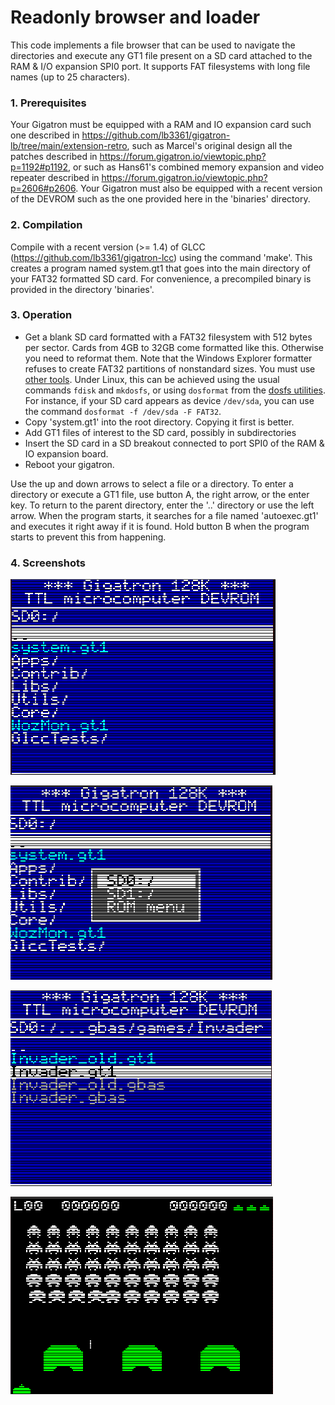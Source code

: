# Readonly browser and loader

This code implements a file browser that can be used to navigate the 
directories and execute any GT1 file present on a SD card attached to the RAM & I/O 
expansion SPI0 port.  It supports FAT filesystems with long file names (up to 25 characters).


### 1. Prerequisites

Your Gigatron must be equipped with a RAM and IO expansion card such
one described in https://github.com/lb3361/gigatron-lb/tree/main/extension-retro, such as
Marcel's original design all the patches described in https://forum.gigatron.io/viewtopic.php?p=1192#p1192,
or such as Hans61's combined memory expansion and video repeater described in https://forum.gigatron.io/viewtopic.php?p=2606#p2606.
Your Gigatron must also be equipped with a recent version of the DEVROM such as
the one provided here in the 'binaries' directory. 

### 2. Compilation

Compile with a recent version (>= 1.4) of GLCC (https://github.com/lb3361/gigatron-lcc) using the command 'make'. 
This creates a program named system.gt1 that goes into the main directory of your FAT32 formatted SD card.
For convenience, a precompiled binary is provided in the directory 'binaries'.

### 3. Operation

* Get a blank SD card formatted with a FAT32 filesystem with 512 bytes per sector. Cards from 4GB to 32GB come formatted like this. Otherwise you need to reformat them. Note that the Windows Explorer formatter refuses to create FAT32 partitions of nonstandard sizes. You must use [other tools](https://kb.sandisk.com/app/answers/detail/a_id/22476/~/formatting-sandisk-memory-card-products-in-fat32-format-using-third-party).  Under Linux, this can be achieved using the usual commands `fdisk` and `mkdosfs`, or using `dosformat` from the [dosfs utilities](https://github.com/lb3361/dosfs). For instance, if your SD card appears as device `/dev/sda`, you can use the command `dosformat -f /dev/sda -F FAT32`.
* Copy 'system.gt1' into the root directory. Copying it first is better.
* Add GT1 files of interest to the SD card, possibly in subdirectories
* Insert the SD card in a SD breakout connected to port SPI0 of the RAM & IO expansion board.
* Reboot your gigatron.

Use the up and down arrows to select a file or a directory.
To enter a directory or execute a GT1 file, use button A, the right arrow, or the enter key.
To return to the parent directory, enter the '..' directory or use the left arrow.
When the program starts, it searches for a file named 'autoexec.gt1' and executes it right away 
if it is found. Hold button B when the program starts to prevent this from happening.

### 4. Screenshots

![Screenshot1](images/shot1.png)

![Screenshot2](images/shot2.png)

![Screenshot3](images/shot3.png)

![Screenshot4](images/shot4.png)
